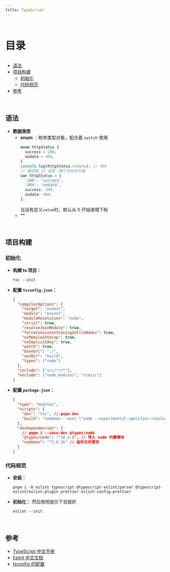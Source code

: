 ```yaml
---
title: TypeScript
---
```


<br><p style="font-size: 32px; font-weight: bold;">目录</p>

<!-- @import "[TOC]" {cmd="toc" depthFrom=2 depthTo=6 orderedList=false} -->

<!-- code_chunk_output -->

- [语法](#语法)
- [项目构建](#项目构建)
  - [初始化](#初始化)
  - [代码规范](#代码规范)
- [参考](#参考)

<!-- /code_chunk_output -->

<br> 
 
## 语法

- **数据类型**
  - **enum** ：枚举类型对象，配合着 `switch` 使用
    ```ts {.line-numbers}
    enum httpStatus {
      success = 200,
      nodata = 404,
    }
    console.log(httpStatus.nodata); // 404
    // 编译成 js 就是：两个方向的对象
    var httpStatus = {
      '200': 'success',
      '404': 'nodata',
      success: 200,
      nodata: 404,
    };
    ```
    当没有定义`value`时，默认从 0 开始递增下标
  - \*\*

<br>

## 项目构建

### 初始化

- **构建 ts 项目：**
  ```shell {.line-numbers}
  tsc --init
  ```
- **配置 `tsconfig.json`：**
  ```json {.line-numbers}
  {
    "compilerOptions": {
      "target": "esnext",
      "module": "esnext",
      "moduleResolution": "node",
      "strict": true,
      "resolveJsonModule": true,
      "forceConsistentCasingInFileNames": true,
      "esModuleInterop": true,
      "noImplicitAny": true,
      "watch": true,
      "baseUrl": "./",
      "outDir": "build",
      "types": ["node"]
    },
    "include": ["src/**/*"],
    "exclude": ["node_modules", "static"]
  }
  ```
- **配置 `package.json`：**
  ```json {.line-numbers}
  {
    "type": "modules",
    "scripts": {
      "dev": "tsc", // pnpm dev
      "build": "nodemon --exec \"node --experimental-specifier-resolution=node ./build/main\"" // npm run build
    },
    "devDependencies": {
      // pnpm i --save-dev @types/node
      "@types/node": "^18.0.0", // 导入 node 内置模块
      "nodemon": "^2.0.16" // 监听文件更改
    }
  }
  ```

### 代码规范

- **安装：**
  ```shell {.line-numbers}
  pnpm i -D eslint typescript @typescript-eslint/parser @typescript-eslint/eslint-plugin prettier eslint-config-prettier
  ```
- **初始化：** 然后按照提示下去就好
  ```shell {.line-numbers}
  eslint --init
  ```

<br>

## 参考

- [TypeScript 中文手册][1]
- [Eslint 中文文档][2]
- [tsconfig 的配置][3]

[1]: http://www.patrickzhong.com/TypeScript/
[2]: http://eslint.cn/docs/user-guide/configuring
[3]: https://yesifang.com/zh/TypeScript%E7%B3%BB%E5%88%97%E6%95%99%E7%A8%8B/c2fff071/
